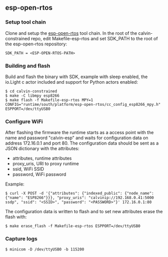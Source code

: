 ## esp-open-rtos

### Setup tool chain

Clone and setup the [esp-open-rtos](https://github.com/SuperHouse/esp-open-rtos) tool chain. In the root of the calvin-constrained repo, edit Makefile-esp-rtos and set SDK_PATH to the root of the esp-open-rtos repository:

```
SDK_PATH = <ESP-OPEN-RTOS-PATH>
```

### Building and flash

Build and flash the binary with SDK, example with sleep enabled, the io.Light c actor included and support for Python actors enabled:

```
$ cd calvin-constrained
$ make -C libmpy esp8266
$ make flash -f Makefile-esp-rtos MPY=1 CONFIG="runtime/south/platform/esp-open-rtos/cc_config_esp8266_mpy.h" ESPPORT=/dev/ttyUSB0
```

### Configure WiFi

After flashing the firmware the runtime starts as a access point with the name and password "calvin-esp" and waits for configuration data on address 172.16.0.1 and port 80. The configuration data should be sent as a JSON dictionary with the attributes:
- attributes, runtime attributes
- proxy_uris, URI to proxy runtime
- ssid, WiFi SSID
- password, WiFi password

Example:

```
$ curl -X POST -d '{"attributes": {"indexed_public": {"node_name": {"name": "ESP8266"}}}, "proxy_uris": "calvinip://192.168.0.41:5000 ssdp", "ssid": "<SSID>", "password": "<PASSWORD>"}' 172.16.0.1:80
```

The configuration data is written to flash and to set new attributes erase the flash with:

```
$ make erase_flash -f Makefile-esp-rtos ESPPORT=/dev/ttyUSB0
```

### Capture logs

```
$ minicom -D /dev/ttyUSB0 -b 115200
```
